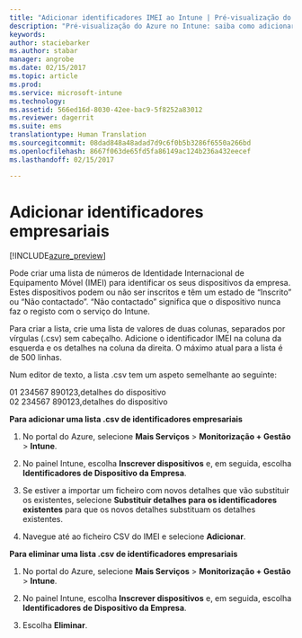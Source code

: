 ```yaml
---
title: "Adicionar identificadores IMEI ao Intune | Pré-visualização do Azure no Intune | Documentos da Microsoft"
description: "Pré-visualização do Azure no Intune: saiba como adicionar identificadores empresariais (números IMEI) ao Microsoft Intune. "
keywords: 
author: staciebarker
ms.author: stabar
manager: angrobe
ms.date: 02/15/2017
ms.topic: article
ms.prod: 
ms.service: microsoft-intune
ms.technology: 
ms.assetid: 566ed16d-8030-42ee-bac9-5f8252a83012
ms.reviewer: dagerrit
ms.suite: ems
translationtype: Human Translation
ms.sourcegitcommit: 08dad848a48adad7d9c6f0b5b3286f6550a266bd
ms.openlocfilehash: 8667f063de65fd5fa86149ac124b236a432eecef
ms.lasthandoff: 02/15/2017

---
```


# <a name="add-corporate-identifiers"></a>Adicionar identificadores empresariais

[!INCLUDE[azure_preview](../includes/azure_preview.md)]

Pode criar uma lista de números de Identidade Internacional de Equipamento Móvel (IMEI) para identificar os seus dispositivos da empresa. Estes dispositivos podem ou não ser inscritos e têm um estado de “Inscrito” ou “Não contactado”. “Não contactado” significa que o dispositivo nunca faz o registo com o serviço do Intune.

Para criar a lista, crie uma lista de valores de duas colunas, separados por vírgulas (.csv) sem cabeçalho. Adicione o identificador IMEI na coluna da esquerda e os detalhes na coluna da direita. O máximo atual para a lista é de 500 linhas.

Num editor de texto, a lista .csv tem um aspeto semelhante ao seguinte:

01 234567 890123,detalhes do dispositivo</br>
02 234567 890123,detalhes do dispositivo

**Para adicionar uma lista .csv de identificadores empresariais**

1. No portal do Azure, selecione **Mais Serviços** > **Monitorização + Gestão** > **Intune**.

2. No painel Intune, escolha **Inscrever dispositivos** e, em seguida, escolha **Identificadores de Dispositivo da Empresa**.

3. Se estiver a importar um ficheiro com novos detalhes que vão substituir os existentes, selecione **Substituir detalhes para os identificadores existentes** para que os novos detalhes substituam os detalhes existentes.

4. Navegue até ao ficheiro CSV do IMEI e selecione **Adicionar**.

**Para eliminar uma lista .csv de identificadores empresariais**

1. No portal do Azure, selecione **Mais Serviços** > **Monitorização + Gestão** > **Intune**.

2. No painel Intune, escolha **Inscrever dispositivos** e, em seguida, escolha **Identificadores de Dispositivo da Empresa**.

3. Escolha **Eliminar**.


